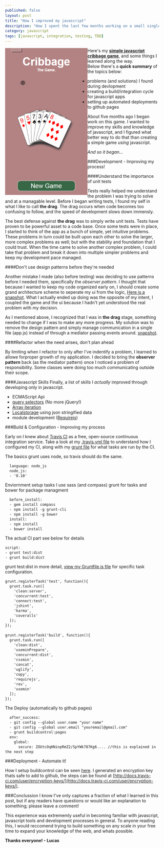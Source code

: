 ```yaml
---
published: false
layout: post
title: "How I improved my javascript"
description: "How I spent the last few months working on a small single page application using only javascript* and how I went about testing, integrating and deploying this application."
category: javascript
tags: [javascript, integration, testing, TDD]
---
```


<img class="mobile-gif" align="left" height="480" src="/images/2014-11-19/cribbage-the-game-demo.gif">

Here's my **[simple javascript cribbage game](http://lucaspaulger.com/cribbage-the-game/)**, and some things I learned along the way.  
Below there's a **quick summary** of the topics below:

* problems (and solutions) I found during devlopment
* creating a build/integration cycle for javascript apps
* setting up automated deployments to github pages

About five months ago I began work on this game. I wanted to improve my skills and knowledge of javascript, and I figured what better way to do that than creating a simple game *using* javascript. 

*And so it began...*

###Development - Improving my process!

####Understand the importance of unit tests

Tests really helped me understand the problem I was trying to solve and at a managable level.  Before I began writing tests, I found my self in what I like to call **the drag**. The drag occurs when code becomes too confusing to follow, and the speed of development slows down immensly. 

The best defense against **the drag** was to simply write unit tests. Tests have proven to be powerful asset to a code base. Once some tests were in place, I started to think of the app as a bunch of simple, yet intuitive problems. These problems in turn could be built upon each other to solve the larger, more complex problems as well; but with the stability and foundation that I could trust. When the time came to solve another complex problem, I could take that problem and break it down into multiple simpler problems and keep my development pace managed.

####Don't use design patterns before they're needed

Another mistake I made (also before testing) was deciding to use patterns before I needed them, specifically the *observer pattern*. I thought that because I wanted to keep my code organized early on, I should create some grand architecture scheme to seperate my ui from the logic, [Here is a snapshot](https://github.com/lpaulger/cribbage-the-game/blob/a041df9b4f7505bd5c7a16aa97cd2f01e1c83a51). What I actually ended up doing was the opposite of my intent, I coupled the game and the ui because I hadn't yet understood the real problem with my decision.

As I mentioned above, I recognized that I was in **the drag** stage, something needed to change if I was to make any more progress. My solution was to remove the design pattern and simply manage communication in a single file (app.js) instead of through a mediator passing events around. [snapshot](https://github.com/lpaulger/cribbage-the-game/tree/613ffc0d3c21130f9f2af787a32987ca8edaef19).

####Refactor when the need arises, don't plan ahead

By limiting when I refactor to only after I've indentify a problem, I learned to allowe forproper growth of my application.  I decided to bring the **observer pattern** back (as the mediator pattern) once I noticed a problem of responsibility. Some classes were doing too much communicating outside their scope.

####Javascript Skills
Finally, a list of skills I *actually* improved through developing only in javascript.

* ECMAScript Api
 * [query selectors](https://developer.mozilla.org/en-US/docs/Web/API/document.querySelector) (No more jQuery!)
 * [Array iteration](https://developer.mozilla.org/en-US/docs/Web/JavaScript/Reference/Global_Objects/Array)
* [Localstorage](https://developer.mozilla.org/en-US/docs/Web/Guide/API/DOM/Storage) using json stringified data
* module development ([Requirejs](http://requirejs.org/))

###Build & Configuration - Improving my process

Early on I knew about [Travis CI](https://travis-ci.org/) as a free, open-source continuous integration service.  Take a look at my [.travis.yml file](https://github.com/lpaulger/cribbage-the-game/blob/master/.travis.yml) to understand how I configured my CI, along with my [grunt file](https://github.com/lpaulger/cribbage-the-game/blob/master/Gruntfile.js) for what tasks are run by the CI.

The basics
grunt uses node, so travis should do the same.

```shell
  language: node_js
  node_js:
  - '0.10'
```

Enviornment setup tasks
I use sass (and compass)
grunt for tasks
and bower for package managment

```shell
  before_install:
  - gem install compass
  - npm install -g grunt-cli
  - npm install -g bower
  install:
  - npm install
  - bower install
```

The actual CI part
see below for details

```shell
script:
- grunt test:dist
- grunt build:dist
```

grunt test:dist in more detail, [view my Gruntfile.js file](https://github.com/lpaulger/cribbage-the-game/blob/master/Gruntfile.js) for specific task configuration.

```shell
grunt.registerTask('test', function(){
  grunt.task.run([
    'clean:server',
    'concurrent:test',
    'connect:test',
    'jshint',
    'karma',
    'coveralls'
  ]);
});

grunt.registerTask('build', function(){
  grunt.task.run([
    'clean:dist',
    'useminPrepare',
    'concurrent:dist',
    'cssmin',
    'concat',
    'uglify',
    'copy',
    'requirejs',
    'rev',
    'usemin'
  ]);
});

```

The Deploy (automatically to github pages)

```shell
  after_success:
  - git config --global user.name "your name"
  - git config --global user.email "youremail@gmail.com"
  - grunt buildcontrol:pages
  env:
    global:
      secure: ZOUtcOqHNinpRmZ2/SpYWk787Kg6.... //this is explained in the next step

```

###Deployment - Automate it!

How I setup buildcontrol can be seen [here](https://github.com/lpaulger/cribbage-the-game/commit/ee16ef2e7d037c0cc0ef53b57f16e506a22e2378).  I generated an encryption key thats safe to add to github, the steps can be found at [http://docs.travis-ci.com/user/encryption-keys/](http://docs.travis-ci.com/user/encryption-keys/).


###Conclussion
I know I've only captures a fraction of what I learned in this post, but if any readers have questions or would like an explanation to something; please leave a comment!  

This experience was extrememly useful in becoming familiar with javascript, javascript tools and development processes in general. To anyone reading this, I would reccomend trying to build something on any scale in your free time to expand your knowledge of the web, and whats possible. 

**Thanks everyone! - Lucas**